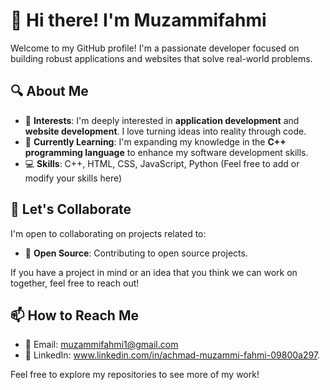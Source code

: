 # 👋 Hi there! I'm Muzammifahmi

Welcome to my GitHub profile! I'm a passionate developer focused on building robust applications and websites that solve real-world problems.

## 🔍 About Me
- 🎯 **Interests**: I'm deeply interested in **application development** and **website development**. I love turning ideas into reality through code.
- 🌱 **Currently Learning**: I'm expanding my knowledge in the **C++ programming language** to enhance my software development skills.
- 💻 **Skills**: C++, HTML, CSS, JavaScript, Python (Feel free to add or modify your skills here)

## 🤝 Let's Collaborate
I'm open to collaborating on projects related to:
- 🚀 **Open Source**: Contributing to open source projects.

If you have a project in mind or an idea that you think we can work on together, feel free to reach out!

## 📫 How to Reach Me
- 📧 Email: muzammifahmi1@gmail.com
- 💼 LinkedIn: www.linkedin.com/in/achmad-muzammi-fahmi-09800a297.

Feel free to explore my repositories to see more of my work!

<!---
muzammifahmi/muzammifahmi is a ✨ special ✨ repository because its `README.md` (this file) appears on your GitHub profile.
You can click the Preview link to take a look at your changes.
--->
